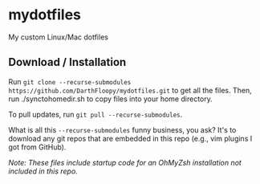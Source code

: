# mydotfiles
My custom Linux/Mac dotfiles

## Download / Installation
Run `git clone --recurse-submodules https://github.com/DarthFloopy/mydotfiles.git` to get all the files.
Then, run ./synctohomedir.sh to copy files into your home directory.

To pull updates, run `git pull --recurse-submodules`.

What is all this `--recurse-submodules` funny business, you ask? It's to download any git repos that are embedded in this repo (e.g., vim plugins I got from GitHub).

*Note: These files include startup code for an OhMyZsh installation not included in this repo.*

